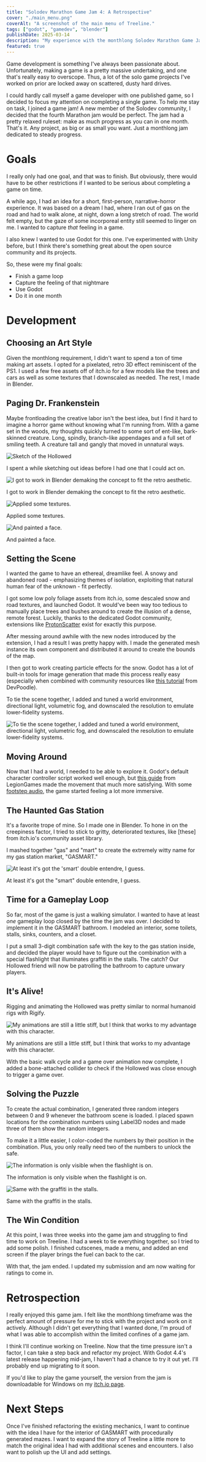 ```yaml
---
title: "Solodev Marathon Game Jam 4: A Retrospective"
cover: "./main_menu.png"  
coverAlt: "A screenshot of the main menu of Treeline."
tags: ["godot", "gamedev", "blender"]
publishDate: 2025-03-14
description: "My experience with the monthlong Solodev Marathon Game Jam"
featured: true
---
```


Game development is something I've always been passionate about. Unfortunately, making a game is a pretty massive undertaking, and one that's really easy to overscope. Thus, a lot of the solo game projects I've worked on prior are locked away on scattered, dusty hard drives.

I could hardly call myself a game developer with one published game, so I decided to focus my attention on completing a single game. To help me stay on task, I joined a game jam! A new member of the Solodev community, I decided that the fourth Marathon jam would be perfect. The jam had a pretty relaxed ruleset: make as much progress as you can in one month. That's it. Any project, as big or as small you want. Just a monthlong jam dedicated to steady progress.
# Goals
I really only had one goal, and that was to finish. But obviously, there would have to be other restrictions if I wanted to be serious about completing a game on time.

A while ago, I had an idea for a short, first-person, narrative-horror experience. It was based on a dream I had, where I ran out of gas on the road and had to walk alone, at night, down a long stretch of road. The world felt empty, but the gaze of some incorporeal entity still seemed to linger on me. I wanted to capture _that_ feeling in a game.

I also knew I wanted to use Godot for this one. I've experimented with Unity before, but I think there's something great about the open source community and its projects.

So, these were my final goals:
- Finish a game loop
- Capture the feeling of that nightmare
- Use Godot
- Do it in one month
# Development
## Choosing an Art Style
Given the monthlong requirement,  I didn't want to spend a ton of time making art assets. I opted for a pixelated, retro 3D effect reminiscent of the PS1. I used a few free assets off of itch.io for a few models like the trees and cars as well as some textures that I downscaled as needed. The rest, I made in Blender.
## Paging Dr. Frankenstein
Maybe frontloading the creative labor isn't the best idea, but I find it hard to imagine a horror game without knowing what I'm running from. With a game set in the woods, my thoughts quickly turned to some sort of ent-like, bark-skinned creature. Long, spindly, branch-like appendages and a full set of smiling teeth. A creature tall and gangly that moved in unnatural ways.


<div class = "image">

  ![Sketch of the Hollowed](./sketch.png)

  <div class="caption">
    I spent a while sketching out ideas before I had one that I could act on.
  </div>

</div>



<div class = "image">

  ![I got to work in Blender demaking the concept to fit the retro aesthetic.](./model.png)
  
  <div class="caption">
    I got to work in Blender demaking the concept to fit the retro aesthetic.
  </div>
  
</div>


<div class = "image">

  ![Applied some textures.](./textured.png)
  
  <div class = "caption">
    Applied some textures.
  </div>
  
</div>

<div class = "image">
  
  ![And painted a face.](./closeup.png)

  <div class="caption">
    And painted a face.
  </div>

</div>

## Setting the Scene
I wanted the game to have an ethereal, dreamlike feel. A snowy and abandoned road - emphasizing themes of isolation, exploiting that natural human fear of the unknown - fit perfectly.

I got some low poly foliage assets from itch.io, some descaled snow and road textures, and launched Godot. It would've been way too tedious to manually place trees and bushes around to create the illusion of a dense, remote forest. Luckily, thanks to the dedicated Godot community, extensions like [ProtonScatter](https://github.com/HungryProton/scatter) exist for exactly this purpose.

After messing around awhile with the new nodes introduced by the extension, I had a result I was pretty happy with. I made the generated mesh instance its own component and distributed it around to create the bounds of the map.

I then got to work creating particle effects for the snow. Godot has a lot of built-in tools for image generation that made this process really easy (especially when combined with community resources like [this tutorial](https://www.youtube.com/watch?v=n5RAGhxHo28) from DevPoodle).


<div class = "image">

  <div class="caption">
To tie the scene together, I added and tuned a world environment, directional light, volumetric fog, and downscaled the resolution to emulate lower-fidelity systems. </div>

  ![To tie the scene together, I added and tuned a world environment, directional light, volumetric fog, and downscaled the resolution to emulate lower-fidelity systems.](./hollowed.png)

</div>

## Moving Around
Now that I had a world, I needed to be able to explore it. Godot's default character controller script worked well enough, but [this guide](https://www.youtube.com/watch?v=A3HLeyaBCq4) from LegionGames made the movement that much more satisfying. With some [footstep audio](https://www.youtube.com/watch?v=raAe58RBees), the game started feeling a lot more immersive.
## The Haunted Gas Station
It's a favorite trope of mine. So I made one in Blender. To hone in on the creepiness factor, I tried to stick to gritty, deteriorated textures, like [these] from itch.io's community asset library.

I mashed together "gas" and "mart" to create the extremely witty name for my gas station market, "GASMART." 

<div class = "image">

  ![At least it's got the 'smart' double entendre, I guess.](./station.png)

  <div class="caption">
At least it's got the "smart" double entendre, I guess.
  </div>

</div>

## Time for a Gameplay Loop
So far, most of the game is just a walking simulator. I wanted to have at least _one_ gameplay loop closed by the time the jam was over. I decided to implement it in the GASMART bathroom. I modeled an interior, some toilets, stalls, sinks, counters, and a closet.

I put a small 3-digit combination safe with the key to the gas station inside, and decided the player would have to figure out the combination with a special flashlight that illuminates graffiti in the stalls. The catch? Our Hollowed friend will now be patrolling the bathroom to capture unwary players.

## It's Alive!
Rigging and animating the Hollowed was pretty similar to normal humanoid rigs with Rigify. 

<div class = "image">

  ![My animations are still a little stiff, but I think that works to my advantage with this character.](./hollowed_walk.gif)
  
  <div class="caption">
    My animations are still a little stiff, but I think that works to my advantage with this character.
  </div>
  
</div>


With the basic walk cycle and a game over animation now complete, I added a bone-attached collider to check if the Hollowed was close enough to trigger a game over.

## Solving the Puzzle
To create the actual combination, I generated three random integers between 0 and 9 whenever the bathroom scene is loaded. I placed spawn locations for the combination numbers using Label3D nodes and made three of them show the random integers.

To make it a little easier, I color-coded the numbers by their position in the combination. Plus, you only really need two of the numbers to unlock the safe.


<div class = "image">

  ![The information is only visible when the flashlight is on.](./flashlight_shader.gif)
  
  <div class="caption">
    The information is only visible when the flashlight is on.
  </div>

</div>
  
<div class="image">

  ![Same with the graffiti in the stalls.](./toilet.png)

  <div class="caption">
    Same with the graffiti in the stalls.
  </div>
  
</div>


## The Win Condition
At this point, I was three weeks into the game jam and struggling to find time to work on Treeline. I had a week to tie everything together, so I tried to add some polish. I finished cutscenes, made a menu, and added an end screen if the player brings the fuel can back to the car.

With that, the jam ended. I updated my submission and am now waiting for ratings to come in.
# Retrospection
I really enjoyed this game jam. I felt like the monthlong timeframe was the perfect amount of pressure for me to stick with the project and work on it actively. Although I didn't get everything that I wanted done, I'm proud of what I was able to accomplish within the limited confines of a game jam.

I think I'll continue working on Treeline. Now that the time pressure isn't a factor, I can take a step back and refactor my project. With Godot 4.4's latest release happening mid-jam, I haven't had a chance to try it out yet. I'll probably end up migrating to it soon.

If you'd like to play the game yourself, the version from the jam is downloadable for Windows on my [itch.io page](https://adharmic.itch.io/treeline).

# Next Steps
Once I've finished refactoring the existing mechanics, I want to continue with the idea I have for the interior of GASMART with procedurally generated mazes. I want to expand the story of Treeline a little more to match the original idea I had with additional scenes and encounters. I also want to polish up the UI and add settings.
